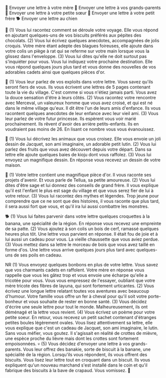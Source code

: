 👩 Envoyer une lettre à votre mère
👵 Envoyer une lettre à vos grands-parents
👧 Envoyer une lettre à votre petite sœur
🧒 Envoyer une lettre à votre petit frère
🐕 Envoyer une lettre au chien

👩
(1) Vous lui racontez comment se déroule votre voyage. Elle vous répond en ajoutant quelques-uns de vos biscuits préférés aux pépites des chocolats.
(2) Vous lui écrivez quelques anecdotes, accompagnées de jolis croquis. Votre mère étant adepte des blagues foireuses, elle ajoute dans votre colis un piège à rat qui se referme sur votre main lorsque vous la glissez dans l'enveloppe.
(3) Vous lui dites qu'elle ne doit surtout pas s'inquiéter pour vous. Vous lui indiquez votre prochaine destination. Elle vous répond quelques jours plus tard et vous donne des nouvelles de vos adorables cadets ainsi que quelques pièces d'or.

👵
(1) Vous leur parlez de vos exploits dans votre lettre. Vous savez qu'ils seront fiers de vous. Ils vous écrivent une lettres de 5 pages contenant toute la vie du village. C'est comme si vous n'étiez jamais parti. Vous avez la douce sensation d'être à leurs côtés.
(2) Vous racontez votre rencontre avec Merceval, un valeureux homme que vous avez croisé, et qui est né dans le même village qu'eux. Il dit être l'un de leurs amis d'enfance. Ils vous racontent quelques anecdotes de leur enfance avec leur vieil ami.
(3) Vous leur parlez de votre futur princesse. Ils espèrent vous voir marié prochainement. Ils rêvent d'avoir des arrière petits-enfants. Ils en voudraient pas moins de 26. En lisant ce nombre vous vous évanouissez.

👧
(1) Vous lui décrivez les animaux que vous croisez. Elle vous envoie un joli dessin de Jacquet, son ami imaginaire, un adorable petit lutin.
(2) Vous lui parlez des fruits que vous avez découvert depuis votre départ. Dans sa lettre elle ajoute quelques baies de kioju dont vous raffolez.
(3) Vous lui envoyez un magnifique dessin. En réponse vous recevez un dessin de votre maison.

🧒
(1) Votre lettre contient une magnifique pièce d'or. Il vous raconte ses projets d'avenir. Et vous parle de Tellua, sa petite amoureuse.
(2) Vous lui dites d'être sage et lui donnez des conseils de grand frère. Il vous explique qu'il est l'enfant le plus est sage du village et que vous serez fier de lui à votre retour.
(3) Vous lui racontez des mythes et légendes. Trop jeune pour comprendre que ce ne sont que des histoires, il vous raconte que plus tard, il sera aussi fort que vous, et qu'il ira lui aussi combattre les monstres.

🐕
(1) Vous lui faites parvenir dans votre lettre quelques croquettes à la banana, une spécialité de la région. En réponse vous recevez une empreinte de sa patte.
(2) Vous ajoutez à son colis un bois de cerf, ramassé quelques heures plus tôt. Une lettre vous parvient en réponse. Il était fou de joie et à lui aussi un cadeau pour vous. La vieille chaussette que vous aviez perdue.
(3) Vous mettez dans sa lettre le morceau de bois que vous avez taillé en forme d'os. Une lettre vous arrive quelques jours plus tard avec quelques-uns de ses poils en cadeau.

NR
(1) Vous envoyez quelques bonbons en plus de votre lettre. Vous savez que vos charmants cadets en raffolent. Votre mère en réponse vous rappelle que vous les gâtez trop et vous envoie une écharpe qu'elle a tricotée pour vous. Vous vous empressez de l'essayer, oubliant que votre mère tricote des fibres de layuna, qui sont fortement urticantes.
(2) Vous écrivez une longue lettre relatant toutes vos aventures avec beaucoup d'humour. Votre famille vous offre un fer à cheval pour qu'il soit votre porte-bonheur et vous souhaite de rester en bonne santé.
(3) Vous décidez d'écrire une seule lettre pour tout le monde. Malheureusement, ils ont déménagé et la lettre vous revient.
(4) Vous écrivez un poème pour votre petite soeur. En retour, vous recevez un petit sachet contenant d'étranges petites boules légèrement ovales. Vous lisez attentivement sa lettre, elle vous explique que c'est un cadeau de Jacquet, son ami imaginaire, le lutin. Sans vous méfier, vous goutez. Il s'agissait en réalité de crottes de mièvre, une espèce proche du lièvre mais dont les crottes sont fortement empoisonnées. 💀
(5) Vous décidez d'envoyer une lettre à vos grands-parents. Vous leur offrez des banakie, sorte de biscuit à la banane, une spécialité de la région. Lorsqu'ils vous répondent, ils vous offrent des biscuits. Vous lisez leur lettre tout en croquant dans un biscuit. Ils vous expliquent qu'un nouveau marchand s'est installé dans le coin et qu'il fabrique des biscuits à la bave de crapaud. Vous vomissez. 🤮
